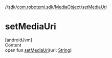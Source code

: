 //[sdk](../../../index.md)/[com.robotemi.sdk](../index.md)/[MediaObject](index.md)/[setMediaUri](set-media-uri.md)



# setMediaUri  
[androidJvm]  
Content  
open fun [setMediaUri](set-media-uri.md)(uri: [String](https://developer.android.com/reference/kotlin/java/lang/String.html))  



